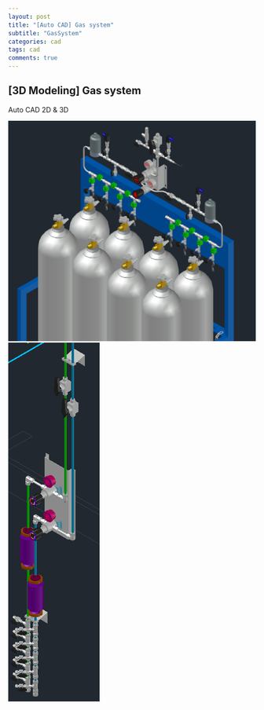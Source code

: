 ```yaml
---
layout: post
title: "[Auto CAD] Gas system"
subtitle: "GasSystem"
categories: cad
tags: cad
comments: true
---
```


## [3D Modeling] Gas system
Auto CAD 2D & 3D<br>

![Alt text](https://github.com/JeongJaeyoung0/JeongJaeyoung0.github.io/blob/master/assets/img/cad/Gas_System_(1).png?raw=true)
![Alt text](https://github.com/JeongJaeyoung0/JeongJaeyoung0.github.io/blob/master/assets/img/cad/Gas_System_(2).png?raw=true)